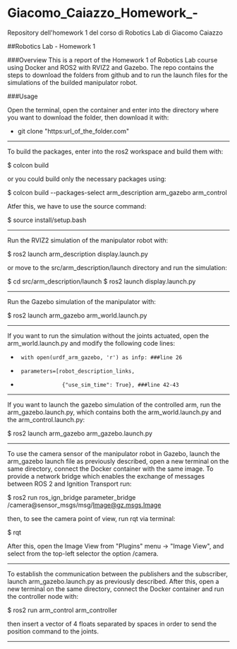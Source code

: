 # Giacomo_Caiazzo_Homework_-
Repository dell'homework 1 del corso di Robotics Lab di Giacomo Caiazzo


##Robotics Lab - Homework 1

###Overview
This is a report of the Homework 1 of Robotics Lab course using Docker and ROS2 with RVIZ2 and Gazebo. The repo contains the steps to download the folders from github and to run the launch files for the simulations of the builded manipulator robot.

###Usage

Open the terminal, open the container and enter into the directory where you want to download the folder, then download it with:

-    git clone "https:url_of_the_folder.com"

-------------------------------

To build the packages, enter into the ros2 workspace and build them with:

$ colcon build

or you could build only the necessary packages using:

$ colcon build --packages-select arm_description arm_gazebo arm_control

Atfer this, we have to use the source command:

$ source install/setup.bash

-------------------------------

Run the RVIZ2 simulation of the manipulator robot with:

$ ros2 launch arm_description display.launch.py

or move to the src/arm_description/launch directory and run the simulation:


$ cd src/arm_description/launch
$ ros2 launch display.launch.py

--------------------------------

Run the Gazebo simulation of the manipulator with:

$ ros2 launch arm_gazebo arm_world.launch.py

--------------------------------

If you want to run the simulation without the joints actuated, open the arm_world.launch.py and modify the following code lines:

-      with open(urdf_arm_gazebo, 'r') as infp: ###line 26

-      parameters=[robot_description_links,
-                   {"use_sim_time": True}, ###line 42-43

--------------------------------

If you want to launch the gazebo simulation of the controlled arm, run the arm_gazebo.launch.py, which contains both the arm_world.launch.py and the arm_control.launch.py:

$ ros2 launch arm_gazebo arm_gazebo.launch.py

--------------------------------


To use the camera sensor of the manipulator robot in Gazebo, launch the arm_gazebo launch file as previously described, open a new terminal on the same directory, connect the Docker container with the same image. To provide a network bridge which enables the exchange of messages between ROS 2 and Ignition Transport run:

$ ros2 run ros_ign_bridge parameter_bridge /camera@sensor_msgs/msg/Image@gz.msgs.Image 

then, to see the camera point of view, run rqt via terminal:

$ rqt

After this, open the Image View from "Plugins" menu -> "Image View", and select from the top-left selector the option /camera.

--------------------------------

To establish the communication between the publishers and the subscriber, launch arm_gazebo.launch.py as previously described. After this, open a new terminal on the same directory, connect the Docker container and run the controller node with:

$ ros2 run arm_control arm_controller

then insert a vector of 4 floats separated by spaces in order to send the position command to the joints.

--------------------------------
